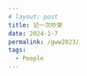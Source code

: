 ```yaml
---
# layout: post
title: 记一次吵架
date: 2024-1-7
permalink: /gww2023/
tags:
  - People
---
```


<head>
    <title>Play Button Example</title>
    <style>
        #playButton {
            background-color: #007BFF; /* Blue background */
            border: none; /* No borders */
            color: white; /* White text */
            padding: 10px 15px; /* Some padding */
            text-align: center; /* Centered text */
            text-decoration: none; /* No underline */
            display: inline-block; /* Inline block element */
            font-size: 16px; /* Some font size */
            margin: 4px 2px; /* Some margin */
            cursor: pointer; /* Pointer/hand icon */
            border-radius: 10px; /* Slightly rounded corners */
        }

        #playButton:before {
            content: "▶"; /* Unicode play symbol */
            font-size: 20px; /* Larger icon size */
        }
    </style>
</head>
<body>
    <audio id="myAudio">
        <source src="/files/audio/gww2023.mp3" type="audio/mpeg">
        Your browser does not support the audio element.
    </audio>
    <button id="playButton" onclick="playAudio()">点击播放全文语音(30:27)</button>
    <script>
        function playAudio() {
            var audio = document.getElementById("myAudio");
            audio.play();
        }
    </script>
</body>


我决定把这些不开心的事情说出来，让大家开心开心。

大姨子甘薇薇对我说：“你既不爱中国共产党，又不爱中国人民，也不爱中国文化，你回中国干什么？你要这样，下次回来不要和我联系。”

我把当时的聊天记录和相关的朋友圈也放在了文章的最后，写这些不开心的经历还是有个好的目的：**希望这个世界多一些爱的善意，而不只是爱的名义。**

看文字很累，所以你可以点击下面的三个按钮来听这三章的内容


# 第一章：准备回国

2023年初，美国和中国之间的航班恢复了一些。我和我太太都很开心， 打算暑假回国一趟。我们都有好几年没有回中国探亲了。我上次回国是在四年前，我太太甘萍萍上次回国是在六年以前。3月中旬我们就把回国的票定了。我们特意把回国时间选在了七月中旬到八月中旬，因为这个月正好包含我太太和她姐姐甘薇薇两个人生日。我太太阴历生日是6月20 （2023的生日在8月6日），甘薇薇是6月29 （2023年的生日在8月15日）。我们期盼着能够在老家和家人们一起庆祝生日，并且还可以庆祝两次。

我一直有心想做近视的屈光手术。和一些已经做过这种手术的朋友聊天，发现大部分人都觉得手术效果不错，所以我也决定趁这次回国把这个手术做了。回国前，我通过我本科的室友联系上了武汉爱尔眼科医院的人，了解到爱尔眼科医院不仅设备先进，而且他们的收费也只是美国手术费用的一半。手术的过程也比较简单，一般就一天检查消炎、第二天双眼手术、第三天复查出院。

我们大家庭一直有个叫“中美一家人”的微信群，里面有我岳父岳母，我妈，甘薇薇和丈夫李旰，还有甘萍萍和我一共7个人。记得2020年初疫情期间，群里关于戴不戴口罩的事情，甘薇薇和李旰说美国不会抄中国的作业等等，我当时并不认同这个观点，有冲动想在群里发言，但是想到这类发言可能会引起不必要的争吵，就退而求其次选择眼不见心为静，退出了这个微信群。之后， 当我再和甘薇薇发微信的时候，很意外发现她已经把我拉黑，我也就直接把她的微信给删除了。这次回老家，因为涉及到行程的协调，所以我又重新加入了这个微信群。但我也没有单独加甘薇薇成好友，只限在群里交流行程安排。回国之前，甘萍萍有点担心，这几年甘薇薇和岳父一直争吵，这次三家人（我们小家，甘薇薇一家，岳父岳母）聚到一起，可能又会发生冲突。我们有心理准备，甘薇薇可能会继续和岳父斗，可能和岳母斗，也可能和甘萍萍斗。

7月16日，我们从洛杉矶飞到香港转机去武汉。我跟太太商量好，我手术期间她和家人们一起照顾小孩。等我手术做完了，我来和家人们一起照顾小孩，然后她去做一些美容项目、去拍艺术照，或者和闺蜜聚会。

7月17日到了武汉，我岳父岳母，还有大姨子他们一家给我们接风。在一家湖北菜馆吃了午饭，我就和岳父一起去往爱尔眼科医院。当天下午检查的时候，医生发现我眼底视网膜上有一些小的洞洞，所以医生建议先用激光把那个洞的周围给订牢，之后10天再做近视手术。于是，第二天7月18日我就先做了这个把视网膜固定的手术，然后我们一行人就回了荆州市公安县的老家。在老家见了一些亲戚朋友，大家一起吃饭，一起聊天，都很开心。

因为屈光手术需要三天，所以我岳父打算陪我去武汉一起做手术。期间甘萍萍、岳母、还有我妈妈在老家一起照顾两个小孩。7月29日的手术特别顺利。岳父陪着我忙前跑后，不几天他就跟那医院的护士混熟了。他跟一位护士提到说自己的视力有些下降，那位护士就建议他挂号做一下检查。不检查不要紧，一检查发现他眼球上面有胬（nǔ）肉，挡住了瞳孔使视力下降，需要做手术切除。因为岳父的胬肉手术需要两天时间，而我术后一周要去武汉复查、所以岳父和我就决定先回老家待两天，然后一起再来武汉，他做胬肉手术、我复查。

岳父做胬肉手术之前需要做血液检查。抽血化验发现他的血糖偏高。医生要求必须把血糖降下来之后才能做手术。于是我又陪着他去临近的一个医院去做血糖检查。还好他血糖也不算特别高，吃了两天的药就降下来了。这期间，我在“中美一家人”这个微信群里一直在更新着岳父的手术进展，比如需要降血糖然后再做手术等等。甘薇薇不知是怎么了，开始在微信群里要求她爸爸选边站队：以后的养老问题是要妹妹（指甘萍萍）负责还是她（甘薇薇）负责。为什么胬肉问题选择西医这边去做手术，而不好奇中医会怎么治？我岳父打字不快、而且不知道如何用文字去回应她这些突如其来的问题，所以就打电话过去跟她聊天。岳父跟她解释说胬肉就是多长了一块肉，只能通过手术切除。中医应该没法调理这块多余的肉。然后甘薇薇就说：你看谁谁谁，用中医调理好了什么疑难杂症。西医治不好的问题也都可以通过中医调理好，为什么不考虑一下中医？我岳父也没法跟她反驳，只是觉得按已知的信息，中医应该不太好解决这个问题。然后岳父就说：“不管做不做手术，我现在也血糖偏高，还是需要通过吃药来把血糖先降下去。难道中医通过把脉就能知道我血糖是9.5吗？”甘薇薇说：“是啊，中医一把脉就能发现这些问题。”我在一旁目瞪口呆，因为我还是第一次听说中医把脉能测血糖。

岳父挂掉电话有些苦恼。所有的医生都跟他说胬肉切除是一个很简单的手术，做完之后也不太可能复发。况且，不论做不做手术，血糖也都要先降下来，这样才能避免糖尿病以及一些并发症。岳父开始自言自语，想着如何回复甘薇薇在微信群里发的那些咄咄逼人的问题。我劝他别回这些消息，因为这种要求人站队的问题怎么回都有错。我说：“您自己的身体得您自己说了算。做手术还是不做手术，是吃西药降血糖还是按照甘薇薇说的去看中医也都该是您自己说了算。养老问题也是您自己做决定。”岳父考虑了许久，还是决定先吃西药降血糖，然后做这个胬肉手术。

# 第二章：正面冲突

8月6日是甘萍萍的生日，亲友们在老家公安县为她筹备了一个大的生日聚会。甘薇薇一家住在武汉，岳父岳母还有我妈都住在湖北省荆州市公安县的老家，武汉到公安县有三个半小时车程。

8月4日，岳父和我在武汉做完了各自眼睛的手术与复查。 岳父联系甘薇薇一同去老家准备参加6号的生日聚会。因为甘薇薇的小儿子还需要训练击剑，所以甘薇薇丈夫李旰陪着在武汉训练。她则带着大儿子熙熙先回公安参加聚会。4号下午4点多，甘薇薇开着她的奔驰车、载着我们三个人（我，岳父，熙熙）从武汉出发回公安县。岳父坐在副驾的位置，我坐在甘薇薇后面，14岁的熙熙坐我右手边。

刚上车不久，甘薇薇就问我：“聂成，你以后打算回国的吗？”我回答说目前没有这个打算。她接着问我：“美国有什么好的？为什么不来中国工作？”我当时心里有些诧异，没想到她要聊这么严肃的话题。我就回答说：“我不想聊这个话题，因为要涉及到政治。然而政治、中医、宗教是三个我不想讨论的话题。”她说：“没关系，这还有三个多小时才开到老家呢。你跟我们说一说嘛。”我还是坚持说我不想聊这个话题。然后就开始专心吃我买的几个茶叶蛋去了。没想到的是，过了一会儿她又提起这个话题。问我：“聂成，你跟我们说一说嘛，美国到底有什么好的？为什么你不来中国工作？我保证不打岔，也不评论。”这时，我岳父和熙熙都安静下来，打算听我回答。

我见她反复地问、并且问得很有诚意，而且车上的都是家里人，所以我放松了警惕。我说：“你要是实在想听的话，那我就说说吧。我先从美国的问题说起，有两大问题，我没有什么好的解决办法，一个是毒品，还有一个是枪支问题。除了这两个问题之外，我觉得美国大部分都比中国要好。” 她依旧不依不饶地问我：“到底哪里好了？”我就说：“新闻机构有报道新闻的自由，不会受到审查。两个最大的党派竞争上岗，政府的官员也会受到监督、不会有太多腐败。然后美国的食品药品比中国的要安全一些…”

我还想继续讲下去，但是她很快地打断了我说：“聂成，你既不爱中国共产党，又不爱中国人民，也不爱中国文化，你回中国干什么？你要这样，下次回来不要和我联系。”我当时一听就懵了。我想这是我太太的亲姐啊，并且从2019年我上次回国到现在也4年没与她见面了。这种劈头盖脸的批评我有点扛不住。我说：“我很爱中国文化呀。我在美国都经常会看唐诗宋词、读鲁迅全集。而且我也爱中国人民啊。不然我为什么要回国呢？虽然中国共产党的做法我并不是100%的同意，但并不代表我反对中国共产党啊。”

她说：“要说食品安全、空气污染的问题，你这是挑刺。按你这么挑刺的说法，所有国家都有问题。美国那么落后，女人被强奸了之后都不能堕胎。这是对人民的保护吗？”我觉得她说的有道理，所以我就回复她：“你说的这个关于堕胎的法律在美国也非常有争议，并不是所有人都同意现在的法律，很多人觉得这是一种倒退而不是进步。”她接着说：“你说中国的新闻受审查，政府只给人们看政府想公开的信息。你不觉得美国也有这种问题吗？美国也只给你展现了想要你看到的信息。你这种亲美的观念只是因为你幕强。”

我说：“这也谈不上是慕强吧。就因为美国参与并结束了第二次世界大战，除日本之外的很多亚洲国家都应该感激美国。”这时，她很激动地说：“美国也不是为了中国人去打的日本，美国人也只是为了他们自己的利益。”

她接着问岳父说：“你是不是很后悔养了这些白眼狼？你给他们钱去美国，然后他们就不回来了。”岳父回答说：“他们有他们自己的选择，我们都表示尊重。”然后她又跟我说：“不是作为共产党员的爸爸给你们钱，你们在美国也买不了这些个房子。你自己的妈妈也是在共产党员的单位工作。你不回国的话，你妈妈要是哪一天得了老年痴呆症，谁去照顾她？”

岳父一直想打圆场，：“我们不能干涉他们的选择。”她儿子熙熙也觉得车上的气氛不对劲，一个劲地说：“中美两国不太一样。”可是，甘薇薇完全没有把他们说的尊重与边界听进去，继续讲述着中国可以说不、中国现在特别强大一类的论据。并且，她还以这些意识形态的论据来给我扣上汉奸、走狗、白眼狼的帽子。我感觉非常糟糕，有一种被冤枉之后想要反击的感觉。但是考虑到她正在开车，我决定闭嘴。可是，即便我不说话了，她也并没有要停的意思。

甘薇薇说因为甘萍萍和我在美国生活，导致她老公李旰提干申请都面临阻碍。李旰填写申请表时，需要填写国外是否有亲属。遇到这一项李旰都不知道怎么填。甘薇薇还说：“聂成，你如果来中国工作的话，可以靠李旰哥哥来华中科技大学谋个教职。而且李旰哥哥是共产党的一员，会有很多关系可以帮你拿到科研基金，让你在武汉的高校混得很好。” 

甘薇薇继续讲述给她一家四口看病的那位老中医有多神，治好了各种疑难杂症。我知道中医话题也是个大坑，所以我也继续保持沉默。我也渐渐意识到甘薇薇并不想和我沟通交流，而是给我弄了个专场的批斗大会， 借此来输出她的观点。 意识到了这点之后，我拿出手机，开始跟我的其他亲人朋友们联系，告诉他们我接下来的行程安排，和大家约好相聚的时间地点。我这么做是有意转移自己的注意力， 让自己感觉好一些。我发现，手机上联系到的这些亲朋好友们都很高兴得知我回中国了，很愿意大家一起聚一聚，期盼着相聚的时刻能早一些到来。手机那些亲朋好友的热情让我感到了安慰。讽刺的是，现实中，我人在甘薇薇的车里，没有办法逃离这场批斗会。待我和亲友联系完回过神来， 甘薇薇还在批斗我。她讲话的语气就是语文课本里面讲的那种“对待敌人要像严冬一样残酷无情。”她说的话让我感觉我选择在美国工作很自私，不回中国工作就等同于是汉奸、卖国贼，根本不配来中国。

因为我一直保持沉默，她一个人说了半个多小时后也觉得没意思了。不知不觉车已经开到了老家公安县，大概还差个十分钟就能到岳母家里一起吃晚饭。车经过一家足疗店的时候，我跟甘薇薇说：“薇薇姐姐，要不你把我放下来去按摩，我就不去跟你们一块吃饭了，我刚才吃鸡蛋已经吃饱了。“然后她停车把我放下，她放我下车的时候说：“妹夫~，今天实在不好意思啊~话说多了，希望你不要介意。这些话我死之前总是要说一遍的。”我只是简单地回了一句“没关系”，就下车走了。看着她的黑色奔驰缓缓离开，我深深地吸了一口气。我哪里是吃饱了，是气饱了！虽然当时我老婆孩子，还有我妈都在岳母家等着我们一块儿吃晚饭，但是我觉得我必须得找个地方静一静。我就去了我常去的那家足疗店放松一会。

一个小时的足疗很快就结束了，按完之后我回去岳父家跟大家会合。我走进家门的时候看到甘薇薇和甘萍萍在客厅的桌边聊天。我太太见我进来，走近很关切地问我：“到底发生了什么？薇薇姐姐一到家就跟我和你妈道歉。”我只是打了个照面就直接走到卧房了。我感觉很窝火，就拿出手机退出了“中美一家人”这个微信群。接着，我走出卧房，到客厅去跟甘薇薇和甘萍萍说：“我已经退出家庭群了。”她们俩面面相觑，然后甘薇薇说：“怎么又退群了？”我回答说：“我这个人很懦弱。遇到疯狗了只能躲。”甘薇薇一听我骂她是疯狗，脸色一下就变了，气得拿起车钥匙就要出门。我当时也特别生气，跟太太甘萍萍说：“我今晚就不在这里睡了，我去我妈妈家睡一个晚上。”岳父家离我妈妈家大概走路就十分钟的距离。

第二天早上（8月5日）我冷静了些，我跟老婆打电话，她还是很好奇发生了些什么事情。她说昨天姐姐跟她道歉，她就问姐姐为什么要道歉。她说姐姐也没有告诉她具体的事情，薇薇姐姐只是跟她说“你把聂成护得像儿子，跟你说了怕你批评我。”我就在电话里大概地讲述了一下薇薇姐姐在车上说的那些话，我太太听到姐姐居然说了这么重的一些话，很诧异。老婆告诉我，甘薇薇昨晚去宾馆住了一晚，一大早就回来了。他们三人（甘薇薇，甘萍萍，岳父）已经就养老问题达成一致了：甘薇薇管妈妈，甘萍萍管爸爸。我说能商量清楚也好，免得大家在微信上说不清楚。挂掉电话，我感觉甘薇薇昨天对我的指责还没完事呢，于是我决定去岳父家说个清楚。

我到岳父家的时候，甘薇薇恰好不在。岳父因为刚做完眼睛手术，还不太舒服，躺在床上休息。甘萍萍站在床边陪他聊天。我到了后，也盘腿坐在岳父床边，跟他复盘昨天到底发生了什么。我们仨正聊着的时候，甘薇薇就回来了。甘薇薇走到房间门口看到了我， 她对着我说：“聂成，你还在生气啊？”我的火噌的一下就上来了，我说：“我当然生气了。今天我来就是要跟你说说为什么说你是疯狗。‘疯’是因为你不讲道理；‘狗’是因为你见人就咬。你在这个家里面拿捏你爸、你妈、你妹拿捏惯了是吧？他们都惯着你，我可不会惯着你！”

她反击说：“你被娇惯得更厉害吧？你自己要去做近视手术，就把孩子丢给甘萍萍。”我说：“我们俩夫妻协调着照顾小孩，关你什么事呢？我老婆去做美容、拍照片、会闺蜜的时候，也是把孩子交给我看管啊。你说我不配回中国，我可是有中国护照的人，我回不回中国还得由你限制吗？”她反问我道：“你有这些意见为什么昨天在车上不讲呢？”我坐着继续说：“那是因为你在开车啊。”老婆甘萍萍站在一旁表情挺紧张，但是并没有吭声，岳父也在床上没有发言。

甘薇薇有些激动地走近我，竖起右手的食指说：“聂成，昨天的话我只说了一遍，我死之前总会把这些话说出来的！”我说：“你讲一遍对我伤害也挺大！”她继续举着手指重复地说她只讲了一遍，死之前要说一遍。我想她重复“只讲了一遍”是想说我小心眼，讲了一遍我就生气。可笑的是她还自称是一名很受欢迎的心理咨询师，合格的咨询师难道不知道语言是有力量的，会给人带来温暖也能给人造成伤害吗？

之后的一些话因为记忆模糊有点记不清了，忘了她为什么会说“我无法改变你是迈克和乔丹的爸爸这个事实。”除了不怀好意与挑拨离间，我想不出甘薇薇为什么要用“丢”这个字来描述我和甘萍萍轮流带小孩这件事，也想不出甘薇薇笑话她妹妹说“你把聂成护得像儿子。”我不知道她是不是有一种幻觉：好像是我胁迫着甘萍萍必须要跟我生活在美国，而不是我太太自己的选择。所以甘薇薇觉得把我弄伤心了、说服了，她妹妹就会毅然决然地离开我，然后回到中国？

整个正面冲突的对话也就十来分钟，最后甘薇薇问我：“那我们这还有几天怎么相处呢？明天还有妹妹的生日聚会。”我说：“那我们就把彼此当空气啊。”

当天下午，甘薇薇带着他儿子熙熙起身回了武汉。甘萍萍问她姐姐说：“我明天生日聚会你都不参加了吗？我都六年没有回过国了。”甘薇薇一边抹着泪一边说：“我觉得跟你讲是浪费时间。”甘萍萍一听她姐姐说是浪费时间，所以也就没有再去努力挽留。然后甘薇薇就开着车回武汉了。

8月6日甘萍萍生日聚会那天，几乎所有她父母两边的亲戚都来了。上次大家和甘萍萍见面还是6年前，大家都很想念我们一家，相聚的一整天，大家都有说有笑。吃完晚饭，有个亲戚把我拉到一边，神神秘秘地问我：“到底发生了什么？怎么甘薇薇没有来参加聚会？而且在她朋友圈发了些奇奇怪怪的东西？”我回答说：“甘薇薇和我之间有些争吵。”然后这个亲戚拿出他手机给我看甘薇薇当天发在朋友圈里面的两个帖子。这两个帖子的截图我也放在了后面。因为甘薇薇跟我2020年就已经不是微信好友，我看不到她的朋友圈，这两张截图是别人发给我的。

朋友圈里甘薇薇指责我说“中医是巫术”。但是我在微信群和她车上没有就中医讲过一句话。我也没有支持台湾独立，虽然我确实讲到过为什么存在所谓的台湾问题，讲到苏联支持中国共产党、美国支持国民党，然后内战中国民党输了，去了台湾，造成了现在的局面。我也只骂了她一个人是疯狗，并没有说她全家是狗家族。这不又是挑拨吗？甘薇薇打着心疼她父母的名义，对甘萍萍和我的生活进行道德绑架。甘薇薇说的我“离家出走”，实情就是我去我妈妈家里睡了一个晚上。甘薇薇说心疼她妹妹辛苦，但我不明白伤害妹夫对辛苦的妹妹有何帮助。甘薇薇说心疼爸妈，但她爸妈一旦跟她意见不一致就会受到不同程度的批斗。

甘薇薇这种打着爱的名义、道德绑架他人的伎俩已经对她妈、她爸、她妹三个人都用过了。从2010年年底甘萍萍和我结婚到现在的13年里，我远距离地观察了甘薇薇与各个家人大大小小的斗争过程。甘薇薇怪她妈妈过度参与甘薇薇的第一段婚姻，导致那段婚姻不幸福。甘薇薇怪她爸爸没有处理好夫妻关系、导致她自己对所有的男人都不信任，所以找不到好的男朋友、好的老公。甘薇薇也怪过她父母在她幼年的时候没有照顾她，而是把她丢给外公外婆去照顾。甘薇薇还怪过她父母没有像别人家的父母一样，给子女指明职业发展方向。 她说她父母只给了她一些臭钱。甘薇薇也怪她妹妹。理由是甘薇薇批斗她爸爸的时候，甘萍萍竟然没有跟她统一战线去批斗爸爸。 因为这个原因，疫情期间她在微信上拉黑了甘萍萍。甘薇薇很擅长拿捏家人，一哭二闹三上吊、拉黑绝交都是她常规炒作。正因如此，家里人都只能顺着她。

由于8月16日我们返美的飞机得从武汉起飞，我们提前两天就到了武汉。8月15日正好是甘薇薇的生日，甘萍萍说想带着麦克和乔丹去给她姐姐庆祝生日。我虽然和她姐姐闹了不愉快，但那是老婆的亲姐，我当然支持这个安排。只是，我说我就不去参加了，老婆也表示理解。15日下午，甘萍萍带着鲜花和蛋糕，领着两娃去了她姐姐家。甘薇薇不在家，姐夫李旰和他们两个小孩在家。姐夫李旰和甘萍萍聊了一会。李旰说：“你姐姐是想拯救你，所以才跟聂成说这些话。”甘萍萍觉得“拯救”这个词很奇怪，因为甘萍萍从来没有想要去拯救她姐姐。四个小孩玩了一下午，直到甘萍萍离开，甘薇薇也没出现。

8月16日，我岳父、岳母、四阿姨（岳父的四妹）、我妈妈送我们一家四口从武汉天河机场起飞，完成了一个月的中国之行。



# 第三章：冲突之后

因为甘薇薇要求岳父把养老的安排（即以后交由甘萍萍负责岳父养老事宜）写进遗嘱且必须要公证，所以岳父在九月份更新了遗嘱，把养老的安排写了进去。

家人和朋友们听到这个故事一般有如下几种反应：
1.	“这是你老婆的亲姐？”是亲姐。但她也做了很多不像是亲姐的事情。甘薇薇和甘萍萍生日相差9天（姐姐大3岁），她们小时候都是差不多时间庆祝生日。有一年（具体的年份记不清了，估计是2015年左右）在达拉斯，甘薇薇给甘萍萍发过来一句语音消息说：“妹妹你快过生日了吧，祝你生日快乐！”甘萍萍听到这个消息的时候，我恰好在旁边，并且我也听出了是甘薇薇的声音。唯一的问题是当时是一月份左右，我当时也是瞪大了眼睛问甘萍萍：“这是亲姐？”
2.	“她是不是嫉妒你们？”说到嫉妒也不是没有可能。从她在群里面的咄咄逼人地要她父亲站队：是要中医还是要西医，是要她还是妹妹负责养老。我觉得岳父是一个理性的人：他从来没有反对过中医也没反对过西医。他觉得中医能够把病看好就看中医；西医能把病看好就看西医。
3.	“她是不是想争更多的财产？”应该不是。岳父已经把遗嘱写的很清楚，岳母、甘薇薇、甘萍萍每人三分之一。
4.	“她希望你们回国有亲戚在身边。”这么有敌意的对话能理解出这么深的善意，估计只有亲妈才能悟出来。时至今日，也确实只有亲妈（我岳母）持这种观点。
5.	“她受过高等教育吗？”受过，湖北美术学院的本科和硕士，曾经也是那里的讲师。

岳母跟我说：“甘薇薇这么说不对，你还是原谅她。”我当时心里觉得特别诧异，岳母居然不批评她女儿、让她女儿来给我诚心道歉，而是让我这个被伤害的人去原谅她女儿。诧异之余，我也算是明白了甘薇薇为什么会如此飞扬跋扈，四十出头了都还有人惯着她。因为见识过甘薇薇批斗她爸妈还有甘萍萍的那股狠劲，所以我也不算太意外她对我这个姻亲关系讲话完全没有分寸。想起2005年的时候，我碰巧和甘萍萍外婆乘坐同一趟大巴车从武汉回老家公安县。那时家人们都知道我俩已经确立了恋爱关系。一路上我跟外婆并排而坐聊了很久。她外婆在甘萍萍和甘薇薇小的时候都照顾过她们，对她俩都了解。甘萍萍的外婆跟我说：“她们两姊妹中，甘萍萍更有良心些。”用普通话来讲就是甘萍萍更有同理心一些。现在想来，她老人家看得还挺准。

我很感谢我岳父、岳母、还有我太太。首先，在我跟甘薇薇吵架的时候，他们三人很理智地没有参与到其中。其次，对于岳母想劝我们和解，我也是能理解的，毕竟她相信一家人没有隔夜仇。

甘薇薇这种团结一批人打倒另一个人的做法，对我来说也并不陌生。不仅历史书上的政治斗争是这么进行的，我爷爷也是这么处理他和子女的关系的。从我记事起，我爷爷总是会在他的四个子女中树立一个反面典型，然后让其他三个子女批评他（她）。四个子女轮流坐庄，我伯伯（爸爸的哥哥）、我姑妈（爸爸的姐姐）、我爸、我姑姑（爸爸的妹妹）都在这个“阶级敌人”的位置上坐了不等的年份。按时间长短算来排序的话是我爸>伯伯>姑姑>姑妈。我非常不赞同爷爷这样联合其他子女来打击另一个子女的做法。但是我爷爷毕竟长我两辈，而且在我父亲去世之后，爷爷也在经济上资助了我完成学业。所以，当我爷爷跟我观点不一致要跟我上政治课时，我能忍着。现在，但是，同辈的甘薇薇要骂我是白眼狼，跟我上政治课的话，我才不会买账。

事后还得知甘薇薇说我是博士、教授，还这么没风度跟她吵架。看来甘薇薇字典里的“有风度”和我字典里的“傻缺”是一个意思，就是被咬了也不能还击，还得假装什么事情都没发生过。我想，这样的“风度”还是留给她自己好了。

甘薇薇这么斗我，我也不怕她，毕竟我不再像小孩子一般胆小怕事，也没有偶像包袱觉得“家丑不可外扬”。这些年看的书给了我很多智慧和勇气，对于这些负面人物的无端指责可以勇敢地说“不”。特别要感谢Tara Westover写的Educated这本书，中文版叫《你当像鸟飞往你的山》。这本书给了我和某些亲人断绝关系的勇气。我爷爷也曾经是这样一位在家庭内部拉帮结派批斗他人的人。爷爷的四个子女，会被他轮流树立为反面典型，然后，他联合其他三个子女批评这个典型。年年岁岁，家里鸡飞狗跳，永无宁日。记得在我读高二的时候，有一次爷爷给了我妈妈几张百元假钞，我因为不满跟他去讨说法。他当时很严厉地说我不知好歹、然后凶神恶煞地要我滚出他家。我站在他门口不知所措，他家的狗（名叫来宝）还在一直冲着我摇尾巴、想要我跟它一起玩。爷爷去世后，大家庭的关系融洽多了。这次回国和聂家人相聚时谈起这件由假钞引起的伤心事，我觉得爷爷对我太凶残，家人们都只是笑笑，然后开始讲述他们自己被以各种方式批斗的过程。听完后我的感觉是：我被爷爷赶出家门算是很轻的惩罚了。

不管你我生活在中国还是美国，不管在政治、中医、宗教的维度你我属于哪个阵营，我们都只是普通人。并不只是你或者我认同的方式就一定是对的。彼此的尊重与善意是最重要的。我暂不打算跟甘薇薇有任何接触。我觉得回国后有太多懂得尊重的亲人朋友要见面。在这一点上，我与甘薇薇倒是有共识，跟话不投机的人少花时间。

希望这个世界多一些爱的善意，而不只是爱的名义。


# "中美一家人"微信群里的聊天记录

![聊天记录](/files/pics/gww2023_chat.JPG "聊天记录")

# 甘薇薇发的朋友圈之一

![第一条朋友圈](/files/pics/gww2023_post1.JPG "第一条朋友圈")

# 甘薇薇发的朋友圈之二

![第二条朋友圈](/files/pics/gww2023_post2.JPG "第二条朋友圈")